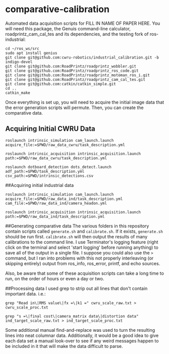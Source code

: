 # comparative-calibration
Automated data acquisition scripts for FILL IN NAME OF PAPER HERE.
You will need this package, the Genuis command-line calculator, roadprintz_cam_cal_tes and its dependencies, and the testing fork of ros-industrial:

```
cd ~/ros_ws/src
sudo apt install genius
git clone git@github.com:cwru-robotics/industrial_calibration.git -b indigo-devel
git clone git@github.com:RoadPrintz/roadprintz_wobbler.git
git clone git@github.com:RoadPrintz/roadprintz_ros_code.git
git clone git@github.com:RoadPrintz/roadprintz_motoman_ros_i.git
git clone git@github.com:RoadPrintz/roadprintz_cam_cal_tes.git
git clone git@github.com:catkin/catkin_simple.git
cd ..
catkin_make
```

Once everything is set up, you will need to acquire the initial image data that the error generation scripts will permute. Then, you can create the comparative data.

## Acquiring Initial CWRU Data

```
roslaunch intrinsic_simulation cam_launch.launch acquire_file:=$PWD/raw_data_cwru/task_description.yml

roslaunch intrinsic_acquisition intrinsic_acquisition.launch path:=$PWD/raw_data_cwru/task_description.yml

roslaunch dotboard_detection dots_detect.launch adf_path:=$PWD/task_description.yml csv_path:=$PWD/intrinsic_detections.csv
```

##Acquiring initial industrial data

```
roslaunch intrinsic_simulation cam_launch.launch acquire_file:=$PWD/raw_data_ind/task_description.yml cam_file:=$PWD/raw_data_ind/camera_headon.yml

roslaunch intrinsic_acquisition intrinsic_acquisition.launch path:=$PWD/raw_data_ind/task_description.yml
```

##Generating comparative data
The various folders in this repository contain scripts called `generate.sh` and `calibrate.sh`. If it exists, `generate.sh` should be run first. `calibrate.sh` will then output the results of many calibrations to the command line. I use Terminator's logging feature (right click on the terminal and select 'start logging' before running anything) to save all of the output in a single file. I suppose you could also use the `>` command, but I ran into problems with this not properly interleaving (or skipping entirely) output from ros_info, ros_error, printf, and echo sources.

Also, be aware that some of these acquisition scripts can take a long time to run, on the order of hours or even a day or two.

##Processing data
I used grep to strip out all lines that don't contain important data. i.e.:

```
grep "Read in\|RMS value\|fx =\|k1 =" cwru_scale_raw.txt > cwru_scale_proc.txt

grep "s =\|final cost\|camera_matrix data\|distortion data" ind_target_scale_raw.txt > ind_target_scale_proc.txt
```

Some additional manual find-and-replace was used to turn the resulting lines into neat columnar data. Additionally, it would be a good idea to give each data set a manual look-over to see if any weird messages happen to be included in it that will make the data difficult to parse.

